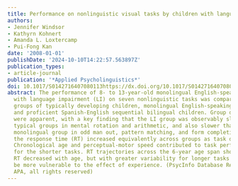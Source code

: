 ```yaml
---
title: Performance on nonlinguistic visual tasks by children with language impairment.
authors:
- Jennifer Windsor
- Kathyrn Kohnert
- Amanda L. Loxtercamp
- Pui-Fong Kan
date: '2008-01-01'
publishDate: '2024-10-10T14:22:57.563897Z'
publication_types:
- article-journal
publication: '*Applied Psycholinguistics*'
doi: 10.1017/S0142716407080113https://dx.doi.org/10.1017/S0142716407080113
abstract: The performance of 8- to 13-year-old monolingual English-speaking children
  with language impairment (LI) on seven nonlinguistic tasks was compared with two
  groups of typically developing children, monolingual English-speaking children,
  and proficient Spanish-English sequential bilingual children. Group differences
  were apparent, with a key finding that the LI group was observably slower than both
  typical groups in mental rotation and arithmetic, and also slower than the typical
  monolingual group in odd man out, pattern matching, and form completion. Overall,
  the response time (RT) increased equivalently across groups as task difficulty increased.
  Chronological age and perceptual-motor speed contributed to task performance, especially
  for the shorter tasks. RT trajectories across the 6-year age span showed that task
  RT decreased with age, but with greater variability for longer tasks that may also
  be more vulnerable to the effect of experience. (PsycInfo Database Record (c) 2021
  APA, all rights reserved)
---
```

